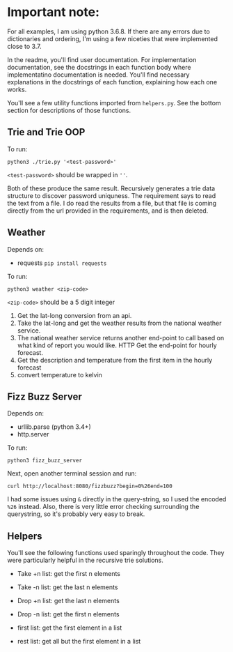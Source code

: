 # Important note:

For all examples, I am using python 3.6.8. If there are any errors due to dictionaries and ordering, I'm using a few niceties that were implemented close to 3.7. 

In the readme, you'll find user documentation. For implementation documentation, see the docstrings in each function body where implementatino documentation is needed. You'll find necessary explanations in the docstrings of each function, explaining how each one works. 

You'll see a few utility functions imported from `helpers.py`. See the bottom section for descriptions of those functions. 


## Trie and Trie OOP
To run: 
```
python3 ./trie.py '<test-password>'
```
`<test-password>` should be wrapped in `''`.

Both of these produce the same result. Recursively generates a trie data structure to discover password uniquness. The requirement says to read the text from a file. I do read the results from a file, but that file is coming directly from the url provided in the requirements, and is then deleted.

## Weather
Depends on:
- requests `pip install requests`

To run:
```
python3 weather <zip-code>
```
`<zip-code>` should be a 5 digit integer

1. Get the lat-long conversion from an api. 
2. Take the lat-long and get the weather results from the national weather service. 
3. The national weather service returns another end-point to call based on what kind of report you would like. HTTP Get the end-point for hourly forecast.
4. Get the description and temperature from the first item in the hourly forecast
5. convert temperature to kelvin


## Fizz Buzz Server

Depends on:
- urllib.parse (python 3.4+)
- http.server

To run:
```
python3 fizz_buzz_server
```

Next, open another terminal session and run:
```
curl http://localhost:8080/fizzbuzz?begin=0%26end=100
```

I had some issues using `&` directly in the query-string, so I used the encoded `%26` instead. Also, there is very little error checking surrounding the querystring, so it's probably very easy to break. 

## Helpers
You'll see the following functions used sparingly throughout the code. They were particularly helpful in the recursive trie solutions. 
- Take +n list: get the first n elements
- Take -n list: get the last n elements

- Drop +n list: get the last n elements
- Drop -n list: get the first n elements

- first   list: get the first element in a list
- rest    list: get all but the first element in a list